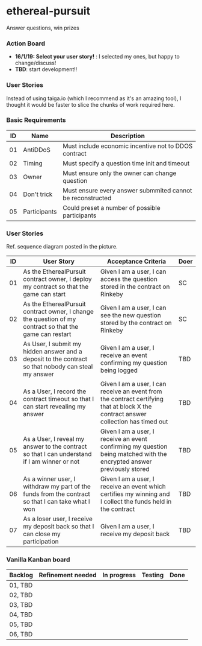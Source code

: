# ethereal-pursuit
Answer questions, win prizes


### Action Board

- **16/1/19: Select your user story!** : I selected my ones, but happy to change/discuss!
- **TBD**: start development!!

### User Stories 

Instead of using taiga.io (which I recommend as it's an amazing tool), I thought it would be faster to slice the chunks of work required here. 


### Basic Requirements

|ID|Name|Description|
|---|---|---|
|01|AntiDDoS|Must include economic incentive not to DDOS contract|
|02|Timing|Must specify a question time init and timeout|
|03|Owner|Must ensure only the owner can change question|
|04|Don't trick|Must ensure every answer submmited cannot be reconstructed|
|05|Participants|Could preset a number of possible participants|


### User Stories 
Ref. sequence diagram posted in the picture. 


|ID|User Story|Acceptance Criteria|Doer|
|---|---|---|---|
|01|As the EtherealPursuit contract owner, I deploy my contract so that the game can start|Given I am a user, I can access the question stored in the contract on Rinkeby |SC|
|02|As the EtherealPursuit contract owner, I change the question of my contract so that the game can restart|Given I am a user, I can see the new question stored by the contract on Rinkeby|SC|
|03 |As User, I submit my hidden answer and a deposit to the contract so that nobody can steal my answer|Given I am a user, I receive an event confirming my question being logged |TBD|
|04|As a User, I record the contract timeout so that I can start revealing my answer| Given I am a user, I can receive an event from the contract certifying that at block X the contract answer collection has timed out |TBD|
|05|As a User, I reveal my answer to the contract so that I can understand if I am winner or not  |Given I am a user, I receive an event confirming my question being matched with the encrypted answer previously stored|TBD|
|06|As a winner user, I withdraw my part of the funds from the contract so that I can take what I won|Given I am a user, I receive an event which certifies my winning and I collect the funds held in the contract |TBD|
|07|As a loser user, I receive my deposit back so that I can close my participation|Given I am a user, I receive my deposit back|TBD|


### Vanilla Kanban board

|Backlog|Refinement needed|In progress|Testing|Done|
|---|---|---|---|---|
|01, TBD||||
|02, TBD||||
|03, TBD||||
|04, TBD||||
|05, TBD||||
|06, TBD||||
